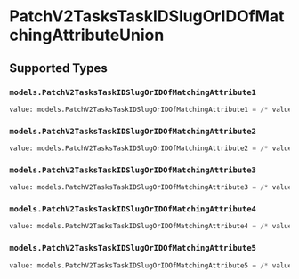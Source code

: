 # PatchV2TasksTaskIDSlugOrIDOfMatchingAttributeUnion


## Supported Types

### `models.PatchV2TasksTaskIDSlugOrIDOfMatchingAttribute1`

```python
value: models.PatchV2TasksTaskIDSlugOrIDOfMatchingAttribute1 = /* values here */
```

### `models.PatchV2TasksTaskIDSlugOrIDOfMatchingAttribute2`

```python
value: models.PatchV2TasksTaskIDSlugOrIDOfMatchingAttribute2 = /* values here */
```

### `models.PatchV2TasksTaskIDSlugOrIDOfMatchingAttribute3`

```python
value: models.PatchV2TasksTaskIDSlugOrIDOfMatchingAttribute3 = /* values here */
```

### `models.PatchV2TasksTaskIDSlugOrIDOfMatchingAttribute4`

```python
value: models.PatchV2TasksTaskIDSlugOrIDOfMatchingAttribute4 = /* values here */
```

### `models.PatchV2TasksTaskIDSlugOrIDOfMatchingAttribute5`

```python
value: models.PatchV2TasksTaskIDSlugOrIDOfMatchingAttribute5 = /* values here */
```


